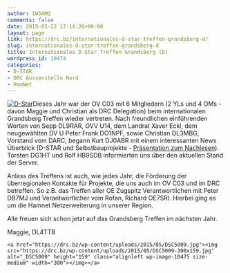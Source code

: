 ```yaml
---
author: IW3AMQ
comments: false
date: 2015-05-22 17:14:26+00:00
layout: page
link: https://drc.bz/internationales-d-star-treffen-grandsberg-d/
slug: internationales-d-star-treffen-grandsberg-d
title: Internationales D-Star Treffen Grandsberg (D)
wordpress_id: 10474
categories:
- D-STAR
- DRC Aussenstelle Nord
- HamNet
---
```




[![D-Star](https://drc.bz/wp-content/uploads/2015/05/D-Star-300x150.jpg)](https://drc.bz/wp-content/uploads/2015/05/D-Star.jpg)Dieses Jahr war der OV C03 mit 6 Mitgliedern (2 YLs und 4 OMs - davon Maggie und Christian als DRC Delegation) beim internationalen Grandsberg Treffen wieder vertreten. Nach freundlichen einführenden Worten von Sepp DL9RAR, OVV U14, dem Landrat Xaver Eckl, dem neugewählten DV U Peter Frank DO1NPF, sowie Christian DL3MBG, Vorstand vom DARC, begann Kurt DJ0ABR mit einem interessanten News Überblick (D-STAR und Selbstbauprojekte - [Präsentation zum Nachlesen](https://drc.bz/wp-content/uploads/2015/05/Grandsberg1.pptx)). Torsten DG1HT und Rolf HB9SDB informierten uns über den aktuellen Stand der Server.

Anlass des Treffens ist auch, wie jedes Jahr, die Förderung der überregionalen Kontakte für Projekte, die uns auch im OV C03 und im DRC betreffen. So z.B. das Treffen aller OE Zugspitz Verantwortlichen mit Peter DB7MJ und Verantwortlicher vom Rofan, Richard OE7SRI. Hierbei ging es um die Hamnet Netzerweiterung in unserer Region.

Alle freuen sich schon jetzt auf das Grandsberg Treffen im nächsten Jahr.

Maggie, DL4TTB

    
    <a href="https://drc.bz/wp-content/uploads/2015/05/DSC5009.jpg"><img src="https://drc.bz/wp-content/uploads/2015/05/DSC5009-300x159.jpg" alt="_DSC5009" height="159" class="alignleft wp-image-10475 size-medium" width="300"></img></a>
